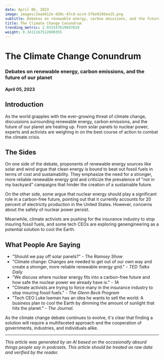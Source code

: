 ```yaml
---
date: April 05, 2023
image: images/2ead412e-d38c-47cd-acc4-57be9195ea15.png
subtitle: Debates on renewable energy, carbon emissions, and the future of our planet
title: The Climate Change Conundrum
trending_metric: 2.931547619047619
weight: 0.3411167512690355
---
```

# The Climate Change Conundrum
### Debates on renewable energy, carbon emissions, and the future of our planet
#### April 05, 2023

## Introduction
As the world grapples with the ever-growing threat of climate change, discussions surrounding renewable energy, carbon emissions, and the future of our planet are heating up. From solar panels to nuclear power, experts and activists are weighing in on the best course of action to combat the climate crisis.

## The Sides
On one side of the debate, proponents of renewable energy sources like solar and wind argue that clean energy is bound to beat out fossil fuels in terms of cost and sustainability. They emphasize the need for a stronger, more reliable renewable energy grid and criticize the prevalence of "not in my backyard" campaigns that hinder the creation of a sustainable future.

On the other side, some argue that nuclear energy should play a significant role in a carbon-free future, pointing out that it currently accounts for 20 percent of electricity production in the United States. However, concerns about the safety of nuclear power persist.

Meanwhile, climate activists are pushing for the insurance industry to stop insuring fossil fuels, and some tech CEOs are exploring geoengineering as a potential solution to cool the Earth.

## What People Are Saying
- "Should we pay off solar panels?" - *The Ramsey Show*
- "Climate change: Changes are needed to get out of our own way and create a stronger, more reliable renewable energy grid." - *TED Talks Daily*
- "We discuss where nuclear energy fits into a carbon-free future and how safe the nuclear power we already have is." - *1A*
- "Climate activists are trying to force many in the insurance industry to stop insuring fossil fuels." - *The Glenn Beck Program*
- "Tech CEO Luke Iseman has an idea he wants to sell the world: A business plan to cool the Earth by dimming the amount of sunlight that hits the planet." - *The Journal.*

As the climate change debate continues to evolve, it's clear that finding a solution will require a multifaceted approach and the cooperation of governments, industries, and individuals alike.

 --- 

*This article was generated by an AI based on the occasionally absurd things people say in podcasts. This article should be treated as raw data and verified by the reader.*